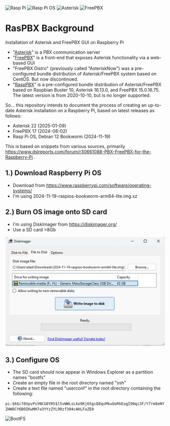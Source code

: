 ![Rasp Pi](https://img.shields.io/badge/Rasp&nbsp;Pi-5-brgreen)
![Rasp Pi OS](https://img.shields.io/badge/Debian-12&nbsp;(Bookworm)-brgreen)
![Asterisk](https://img.shields.io/badge/Asterisk-22-brgreen)
![FreePBX](https://img.shields.io/badge/FreePBX-17-brgreen)


# RasPBX Background
Installation of Asterisk and FreePBX GUI on Raspberry Pi

 - "[Asterisk](https://www.asterisk.org/)" is a PBX communication server
 - "[FreePBX](https://github.com/FreePBX)" is a front-end that exposes Asterisk functionality via a web-based GUI
 - "FreePBX Distro" (previously called "AsteriskNow") was a pre-configured bundle distribution of Asterisk/FreePBX system based on CentOS. But now discontinued.
 - "[RaspPBX](http://www.raspbx.org/)" is a pre-configured bundle distribution of Asterisk/FreePBX based on Raspbian Buster 10, Asterisk 16.13.0, and FreePBX 15.0.16.75. The latest version is from 2020-10-10, but is no longer supported.

So... this repository intends to document the process of creating an up-to-date Asterisk installation on a Raspberry Pi, based on latest releases as follows:
 - Asterisk 22 (2025-01-09)
 - FreePBX 17 (2024-08-02)
 - Rasp Pi OS, Debian 12 Bookworm (2024-11-19)

This is based on snippets from various sources, primarily https://www.dslreports.com/forum/r30661088-PBX-FreePBX-for-the-Raspberry-Pi .

## 1.) Download Raspberry Pi OS
 - Download from https://www.raspberrypi.com/software/operating-systems/
 - I'm using 2024-11-19-raspios-bookworm-arm64-lite.img.xz

## 2.) Burn OS image onto SD card
 - I'm using DiskImager from https://diskimager.org/
 - Use a SD card >8Gb
<img src="https://github.com/playfultechnology/RasPBX/blob/main/images/diskimager.jpg" alt="Disk Imager" />

## 3.) Configure OS
 - The SD card should now appear in Windows Explorer as a partition names "bootfs"
 - Create an empty file in the root directory named "ssh"
 - Create a text file named "userconf" in the root directory containing the following:
   
```pi:$6$c70VpvPsVNCG0YR5$l5vWWLsLko9Kj65gcQ8qvMkuOoRkEagI90qi3F/Y7rm8eNYZHW8CY6BOIKwMH7a3YYzZYL90zf304cAHLFaZE0```

<img src="https://github.com/playfultechnology/RasPBX/blob/main/images/bootfs.jpg" alt="BootFS" />
